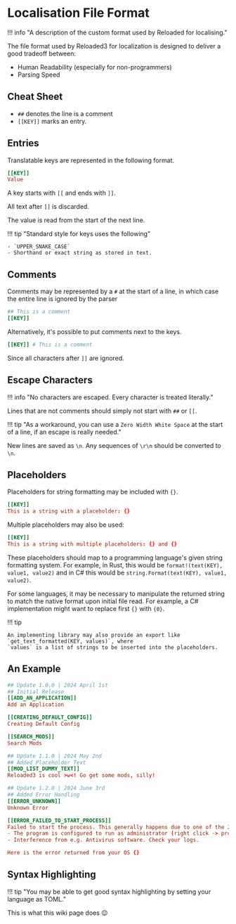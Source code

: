 # Localisation File Format

!!! info "A description of the custom format used by Reloaded for localising."

The file format used by Reloaded3 for localization is designed to deliver a good tradeoff between:

- Human Readability (especially for non-programmers)
- Parsing Speed

## Cheat Sheet

- `##` denotes the line is a comment
- `[[KEY]]` marks an entry.

## Entries

Translatable keys are represented in the following format.

```toml
[[KEY]]
Value
```

A key starts with `[[` and ends with `]]`.

All text after `]]` is discarded.

The value is read from the start of the next line.

!!! tip "Standard style for keys uses the following"

    - `UPPER_SNAKE_CASE`
    - Shorthand or exact string as stored in text.

## Comments

Comments may be represented by a `#` at the start of a line,
in which case the entire line is ignored by the parser

```toml
## This is a comment
[[KEY]]
```

Alternatively, it's possible to put comments next to the keys.

```toml
[[KEY]] # This is a comment
```

Since all characters after `]]` are ignored.

## Escape Characters

!!! info "No characters are escaped. Every character is treated literally."

Lines that are not comments should simply not start with `##` or `[[`.

!!! tip "As a workaround, you can use a `Zero Width White Space` at the start of a line, if an escape is really needed."

New lines are saved as `\n`. Any sequences of `\r\n` should be converted to `\n`.

## Placeholders

Placeholders for string formatting may be included with `{}`.

```toml
[[KEY]]
This is a string with a placeholder: {}
```

Multiple placeholders may also be used:

```toml
[[KEY]]
This is a string with multiple placeholders: {} and {}
```

These placeholders should map to a programming language's given string formatting system.
For example, in Rust, this would be `format!(text(KEY), value1, value2)` and in C#
this would be `string.Format(text(KEY), value1, value2)`.

For some languages, it may be necessary to manipulate the returned string to match the native format
upon initial file read. For example, a C# implementation might want to replace first `{}` with `{0}`.

!!! tip

    An implementing library may also provide an export like `get_text_formatted(KEY, values)`, where
    `values` is a list of strings to be inserted into the placeholders.

## An Example

```toml
## Update 1.0.0 | 2024 April 1st
## Initial Release
[[ADD_AN_APPLICATION]]
Add an Application

[[CREATING_DEFAULT_CONFIG]]
Creating Default Config

[[SEARCH_MODS]]
Search Mods

## Update 1.1.0 | 2024 May 2nd
## Added Placeholder Text
[[MOD_LIST_DUMMY_TEXT]]
Reloaded3 is cool >w<! Go get some mods, silly!

## Update 1.2.0 | 2024 June 3rd
## Added Error Handling
[[ERROR_UNKNOWN]]
Unknown Error

[[ERROR_FAILED_TO_START_PROCESS]]
Failed to start the process. This generally happens due to one of the 2 issues:
- The program is configured to run as administrator (right click -> properties) but Reloaded is running in user mode.
- Interference from e.g. Antivirus software. Check your logs.

Here is the error returned from your OS {}
```

## Syntax Highlighting

!!! tip "You may be able to get good syntax highlighting by setting your language as TOML."

This is what this wiki page does 😉
